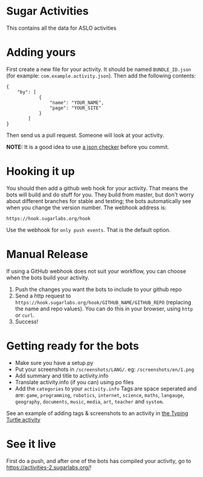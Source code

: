# Sugar Activities

This contains all the data for ASLO activities

# Adding yours

First create a new file for your activity.  It should be named `BUNDLE_ID.json` (for example: `com.example.activity.json`).  Then add the following contents:

    {
        "by": [
                {
                    "name": "YOUR_NAME", 
                    "page": "YOUR_SITE"
                }
            ]
    }

Then send us a pull request. Someone will look at your activity.

**NOTE:** It is a good idea to use [a json checker](http://jsonlint.com/) before you commit.

# Hooking it up

You should then add a github web hook for your activity.
That means the bots will build and do stuff for you.
They build from master, but don't worry about different branches for stable and
testing; the bots automatically see when you change the version number.
The webhook address is:

    https://hook.sugarlabs.org/hook

Use the webhook for `only push events`. That is the default option.

# Manual Release

If using a GitHub webhook does not suit your workflow, you can choose when the bots build your activity.

1.  Push the changes you want the bots to include to your github repo
2.  Send a http request to `https://hook.sugarlabs.org/hook/GITHUB_NAME/GITHUB_REPO` (replacing the name and repo values).  You can do this in your browser, using `http` or `curl`.
3.  Success!

# Getting ready for the bots

* Make sure you have a setup.py
* Put your screenshots in `/screenshots/LANG/`. eg: `/screenshots/en/1.png`
* Add summary and title to activity.info
* Translate activity.info (if you can) using po files
* Add the `categories` to your `activity.info`
  Tags are space seperated and are: `game`, `programming`, `robotics`, `internet`, `science`, `maths`, `langauge`, `geography`, `documents`, `music`, `media`, `art`, `teacher` and `system`.

See an example of adding tags & screenshots to an activity in [the Typing Turtle activity](https://github.com/godiard/typing-turtle-activity/commit/08b381a34ff96e20fb72aa7a52441cc1aae0c757)

# See it live

First do a push, and after one of the bots has compiled your activity, go to https://activities-2.sugarlabs.org/!
